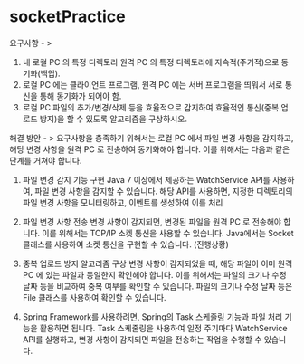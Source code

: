 # socketPractice

요구사항 - >
1. 내 로컬 PC 의 특정 디렉토리 원격 PC 의 특정 디렉토리에 지속적(주기적)으로 동기화(백업). 
2. 로컬 PC 에는 클라이언트 프로그램, 원격 PC 에는 서버 프로그램을 띄워서 서로 통신을 통해 동기화가 되어야 함.
3. 로컬 PC 파일의 추가/변경/삭제 등을 효율적으로 감지하여 효율적인 통신(중복 업로드 방지)을 할 수 있도록 알고리즘을 구상하시오.



해결 방안 - > 
요구사항을 충족하기 위해서는 로컬 PC 에서 파일 변경 사항을 감지하고, 해당 변경 사항을 원격 PC 로 전송하여 동기화해야 합니다.
이를 위해서는 다음과 같은 단계를 거쳐야 합니다.

1. 파일 변경 감지 기능 구현
Java 7 이상에서 제공하는 WatchService API를 사용하여, 파일 변경 사항을 감지할 수 있습니다. 해당 API를 사용하면, 지정한 디렉토리의 파일 변경 사항을 모니터링하고,
이벤트를 생성하여 이를 처리
2. 파일 변경 사항 전송
변경 사항이 감지되면, 변경된 파일을 원격 PC 로 전송해야 합니다. 이를 위해서는 TCP/IP 소켓 통신을 사용할 수 있습니다. Java에서는 Socket 클래스를 사용하여 소켓 통신을 구현할 수 있습니다. (진행상황)

3. 중복 업로드 방지 알고리즘 구상
변경 사항이 감지되었을 때, 해당 파일이 이미 원격 PC 에 있는 파일과 동일한지 확인해야 합니다. 이를 위해서는 파일의 크기나 수정 날짜 등을 비교하여 중복 여부를 확인할 수 있습니다. 
파일의 크기나 수정 날짜 등은 File 클래스를 사용하여 확인할 수 있습니다.

4. Spring Framework를 사용하려면, Spring의 Task 스케줄링 기능과 파일 처리 기능을 활용하면 됩니다. 
Task 스케줄링을 사용하여 일정 주기마다 WatchService API를 실행하고, 변경 사항이 감지되면 파일을 전송하는 작업을 수행할 수 있습니다.
